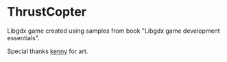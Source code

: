 # ThrustCopter
Libgdx game created using samples from book "Libgdx game development essentials".

Special thanks [kenny](http://opengameart.org/users/kenney) for art.

